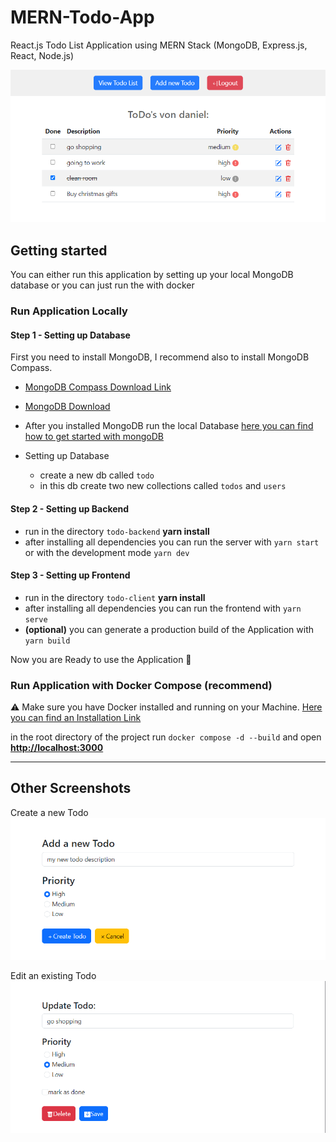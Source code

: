 # MERN-Todo-App
React.js Todo List Application using MERN Stack (MongoDB, Express.js, React, Node.js)

<img src="screenshots/v1.3.0/TodoList.png">

## Getting started

You can either run this application by setting up your local MongoDB database or you can just run the 
with docker 

### Run Application Locally

#### Step 1 - Setting up Database
First you need to install MongoDB, I recommend also to install MongoDB Compass.
- <a href="https://www.mongodb.com/try/download/compass">MongoDB Compass Download Link</a>
- <a href="https://www.mongodb.com/try/download/community">MongoDB Download</a>

- After you installed MongoDB run the local Database <a href="https://www.mongodb.com/basics/get-started">here you can find how to get started with mongoDB</a>
- Setting up Database
  - create a new db called ``todo``
  - in this db create two new collections called ``todos`` and ``users``

#### Step 2 - Setting up Backend
- run in the directory ``todo-backend`` **yarn install**
- after installing all dependencies you can run the server with ``yarn start`` or with the development mode ``yarn dev``

#### Step 3 - Setting up Frontend
- run in the directory ``todo-client`` **yarn install**
- after installing all dependencies you can run the frontend with ``yarn serve``
- **(optional)** you can generate a production build of the Application with ``yarn build``

Now you are Ready to use the Application 🎉

### Run Application with Docker Compose (recommend)

⚠️ Make sure you have Docker installed and running on your Machine. <a href="https://docs.docker.com/desktop/">Here you can find an Installation Link</a>

in the root directory of the project run ``docker compose -d --build`` and open 
<a href="http://localhost:3000">**http://localhost:3000**</a>
<hr/>

## Other Screenshots

Create a new Todo
<img src="screenshots/v1.3.0/newTodo.png">

Edit an existing Todo
<img src="screenshots/v1.3.0/UpdateTodo.png">